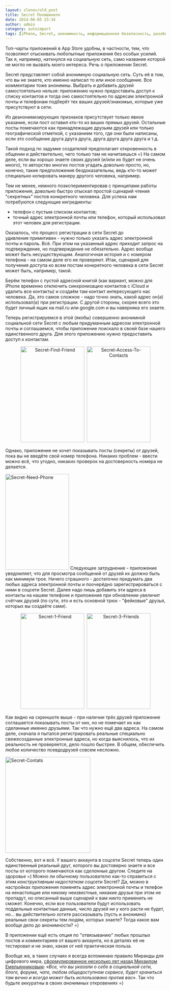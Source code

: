 ```yaml
---
layout: zlonov/old_post
title: Secret Полишинеля
date: 2014-06-05 23:34
author: admin
category: autoimport
tags: [iPhone, Secret, анонимность, информационная безопасность, разоблачение, социальные сети]
---
```

Топ-чарты приложений в App Store удобны, в частности, тем, что позволяют отыскивать любопытные приложения без особых усилий. Так я, например, наткнулся на социальную сеть, само название которой не могло не вызвать моего интереса. Речь о приложении Secret.

Secret представляет собой анонимную социальную сеть. Суть её в том, что вы не знаете, кто именно написал то или иное сообщение. Все комментарии тоже анонимны. Выбрать и добавить друзей самостоятельно нельзя: приложению нужно предоставить доступ к списку контактов и тогда оно самостоятельно по адресам электронной почты и телефонам подберёт тех ваших друзей/знакомых, которые уже присутствуют в сети.

Из деанонимизирующих признаков присутствует только явное указание, если пост оставил кто-то из ваших прямых друзей. Остальные посты помечаются как принадлежащие друзьям друзей или только географической отметкой, с указанием того, где они были написаны, если это сообщение друга друга друга, друга друга друга друга и т.д.

Такой подход по задумке создателей предполагает откровенность в общении и действительно, чего только там не начитаешься =) На самом деле, если вы хорошо знаете своих друзей (и/или их будет не очень много), то авторство многих постов угадать довольно просто, но, конечно, такие предположения бездоказательны, ведь кто-то может специально копировать манеру другого человека, например.

Тем не менее, немного поэкспериментировав с принципами работы приложения, довольно быстро отыскал простой сценарий чтения "секретных" постов конкретного человека. Для успеха нам потребуются следующие ингредиенты:
<ul>
	<li>телефон с пустым списком контактов;</li>
	<li>точный адрес электронной почты или телефон, который использовал этот человек для регистрации.</li>
</ul>
Оказалось, что процесс регистрации в сети Secret до удивления примитивен - нужно только указать адрес электронной почты и пароль. Всё. При этом на указанный адрес приходит запрос на подтверждение, но подтверждение не обязательно. Адрес вообще может быть несуществующим. Аналогичная история и с номером телефона - на самом деле его не проверяют. Итак, сценарий для получения доступа ко всем постам конкретного человека в сети Secret может быть, например, такой.

Берём телефон с пустой адресной книгой (как вариант, можно для iPhone временно отключить синхронизацию контактов с iCloud и удалить все контакты) и создаём там контакт интересующего нас человека. Да, это самое сложное - надо точно знать, какой адрес он(а) использовал(а) при регистрации. С другой стороны, скорее всего это будет личный ящик на mail.ru или google.com и вы наверняка его знаете.

Теперь регистрируемся в этой (якобы) совершенно анонимной социальной сети Secret с любым придуманным адресом электронной почты и соглашаемся, чтобы приложение поискало в своей базе нашего единственного друга. Для этого приложению нужно предоставить доступ к контактам.
<p style="text-align: center;"><a href="/assets/uploads/Secret-Find-Friend.png"><img class="size-medium wp-image-5559" src="/assets/uploads/Secret-Find-Friend-200x300.png" alt="Secret-Find-Friend" width="200" height="300" /></a>  <a href="/assets/uploads/Secret-Access-To-Contacts.png"><img class="size-medium wp-image-5560" src="/assets/uploads/Secret-Access-To-Contacts-200x300.png" alt="Secret-Access-To-Contacts" width="200" height="300" /></a>
<p style="text-align: left;">Однако, приложение не хочет показывать посты (секреты) от друзей, пока вы не введёте свой номер телефона. Никаких проблем - ввести можно всё, что угодно, никаких проверок на достоверность номера не делается.<a href="/assets/uploads/Secret-1-Friend.png">
</a>
<p style="text-align: left;"><a href="/assets/uploads/Secret-Need-Phone.png"><img class="size-medium wp-image-5561 aligncenter" src="/assets/uploads/Secret-Need-Phone-200x300.png" alt="Secret-Need-Phone" width="200" height="300" /></a> Следующее затруднение - приложение уведомляет, что для просмотра сообщений от друзей их должно быть как минимум трое. Ничего страшного - достаточно придумать два любых адреса электронной почты и поочерёдно зарегистрироваться с ними в соцсети Secret. Далее надо лишь добавить эти адреса в контакты на нашем телефоне и приложение при обновлении увеличит счётчик друзей (по сути, это и есть основной трюк - "фейковые" друзья, которых вы создаёте сами).
<p style="text-align: center;"><a href="/assets/uploads/Secret-1-Friend.png"><img class="size-medium wp-image-5562" src="/assets/uploads/Secret-1-Friend-200x300.png" alt="Secret-1-Friend" width="200" height="300" /></a>  <a href="/assets/uploads/Secret-3-Friends.png"><img class="size-medium wp-image-5563" src="/assets/uploads/Secret-3-Friends-200x300.png" alt="Secret-3-Friends" width="200" height="300" /></a>
<p style="text-align: left;">Как видно на скриншоте выше - при наличии трёх друзей приложение соглашается показывать посты от них, но не помечает их как сделанные именно друзьями. Так что нужно ещё два адреса. На самом деле, сначала я пытался регистрировать реальные специально свежесозданные электронные адреса, но когда выяснилось, что их реальность не проверяется, дело пошло быстрее. В общем, обеспечить любое количество псевдодрузей совсем несложно.
<p style="text-align: left;"><a href="/assets/uploads/Secret-Contats.png"><img class="size-medium wp-image-5564 aligncenter" src="/assets/uploads/Secret-Contats-267x300.png" alt="Secret-Contats" width="267" height="300" /></a>
<p style="text-align: left;">Собственно, вот и всё. У вашего аккаунта в соцсети Secret теперь один единственный реальный друг, которого вы достоверно знаете и все посты от которого помечаются как <em>сделанные другом</em>. Следите на здоровье =)
Можно ли обычному пользователю как-то справиться с этим <em>конструктивным недостатком</em> соцсети Secret? Да, можно в настройках приложения поменять адрес электронной почты и телефон на ненастоящие или никому неизвестные, никакие друзья при этом не пропадут, но описанный выше сценарий к вам никто применить не сможет. Конечно, если все пользователи будут использовать поддельные контактные данные, число друзей ни у кого расти не будет, но... вы действительно хотите рассказывать (пусть и анонимно) реальные свои секреты тем людям, которых знаете? Тогда какое вам вообще дело до анонимности? =)

В приложении ещё есть опция по "отвязыванию" любых прошлых постов и комментариев от вашего аккаунта, но в деталях её не тестировал и не знаю, какая от неё практическая польза.

Вообще же, в таких случаях я всегда вспоминаю правило Миранды для цифрового мира, <a href="http://zl.lc/163s9" target="_blank">сформулированное несколько лет назад Михаилом Емельянниковым</a>: «<em>Все, что вы указали о себе в социальной сети, блоге, форуме, чате, любом общедоступном сервисе, будет храниться там вечно и всегда может быть использовано против вас</em>». Так что будьте аккуратны в своих <em>анонимных</em> откровениях =)

&nbsp;
